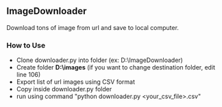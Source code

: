 ## ImageDownloader

Download tons of image from url and save to local computer.

### How to Use

- Clone downloader.py into folder (ex: D:\ImageDownloader)
- Create folder **D:\images** (if you want to change destination folder, edit line 106)
- Export list of url images using CSV format
- Copy inside downloader.py folder
- run using command "python downloader.py <your_csv_file>.csv"


